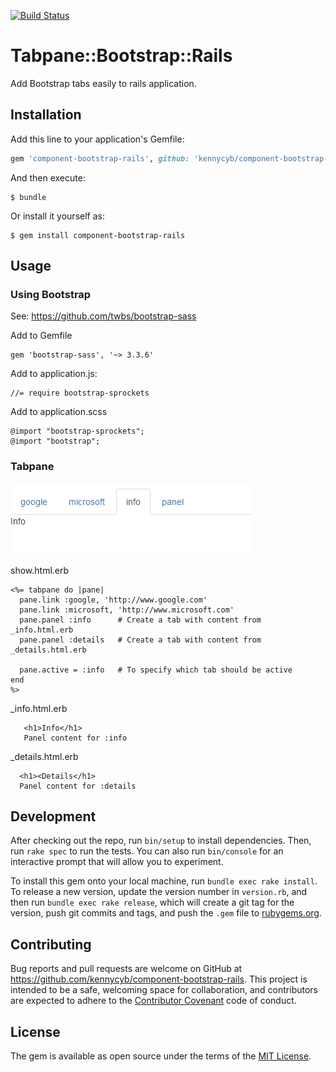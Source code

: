 [![Build Status](https://travis-ci.org/kennycyb/tabpane-bootstrap-rails.svg?branch=master)](https://travis-ci.org/kennycyb/tabpane-bootstrap-rails)

# Tabpane::Bootstrap::Rails

Add Bootstrap tabs easily to rails application.

## Installation

Add this line to your application's Gemfile:

```ruby
gem 'component-bootstrap-rails', github: 'kennycyb/component-bootstrap-rails'
```

And then execute:

    $ bundle

Or install it yourself as:

    $ gem install component-bootstrap-rails

## Usage

### Using Bootstrap

See: https://github.com/twbs/bootstrap-sass

Add to Gemfile
```
gem 'bootstrap-sass', '~> 3.3.6'
```

Add to application.js:
```
//= require bootstrap-sprockets
```

Add to application.scss
```
@import "bootstrap-sprockets";
@import "bootstrap";
```

### Tabpane

![Sample 1](https://github.com/kennycyb/component-bootstrap-rails/raw/master/docs/samples/tabpane.png "Sample 1")

show.html.erb
```
<%= tabpane do |pane|
  pane.link :google, 'http://www.google.com'
  pane.link :microsoft, 'http://www.microsoft.com'
  pane.panel :info      # Create a tab with content from _info.html.erb
  pane.panel :details   # Create a tab with content from _details.html.erb

  pane.active = :info   # To specify which tab should be active
end
%>
```

_info.html.erb
```
   <h1>Info</h1>
   Panel content for :info
```

_details.html.erb
```
  <h1><Details</h1>
  Panel content for :details
```

## Development

After checking out the repo, run `bin/setup` to install dependencies. Then, run `rake spec` to run the tests. You can also run `bin/console` for an interactive prompt that will allow you to experiment.

To install this gem onto your local machine, run `bundle exec rake install`. To release a new version, update the version number in `version.rb`, and then run `bundle exec rake release`, which will create a git tag for the version, push git commits and tags, and push the `.gem` file to [rubygems.org](https://rubygems.org).

## Contributing

Bug reports and pull requests are welcome on GitHub at https://github.com/kennycyb/component-bootstrap-rails. This project is intended to be a safe, welcoming space for collaboration, and contributors are expected to adhere to the [Contributor Covenant](contributor-covenant.org) code of conduct.


## License

The gem is available as open source under the terms of the [MIT License](http://opensource.org/licenses/MIT).

